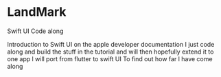 # LandMark
Swift UI Code along

Introduction to Swift UI on the apple developer documentation
I just code along and build the stuff in the tutorial and will then hopefully extend it to one app l will port from flutter to swift UI
To find out how far l have come along
